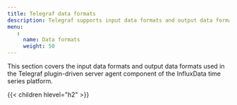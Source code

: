 ```yaml
---
title: Telegraf data formats
description: Telegraf supports input data formats and output data formats for converting input and output data.
menu:
   :
     name: Data formats
     weight: 50
---
```


This section covers the input data formats and output data formats used in the Telegraf plugin-driven server agent component of the InfluxData time series platform.

{{< children hlevel="h2" >}}

